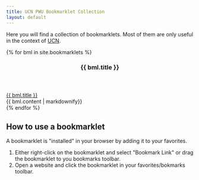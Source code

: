```yaml
---
title: UCN PWU Bookmarklet Collection
layout: default
---
```


Here you will find a collection of bookmarklets.
Most of them are only useful in the context of [UCN](https://ucn.dk).

<section class="bmls">
{% for bml in site.bookmarklets %}
<article class="bml" id="{{ bml.id | slugify}}">
  <header>
    <h3>{{ bml.title }}</h3>
  </header>
  <div class="bml-btn"><a href="{{ bml.script }}">{{ bml.title }}</a></div>
  <div class="bml-content">
    {{ bml.content | markdownify}}
  </div>
</article>
{% endfor %}
</section>

## How to use a bookmarklet

A bookmarklet is "installed" in your browser by adding it to your favorites.

1. Either right-click on the bookmarklet and select "Bookmark Link" or drag the bookmarklet to you bookmarks toolbar.
2. Open a website and click the bookmarklet in your favorites/bokmarks toolbar.